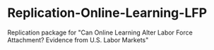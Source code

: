 # Replication-Online-Learning-LFP
Replication package for "Can Online Learning Alter Labor Force Attachment? Evidence from U.S. Labor Markets"
